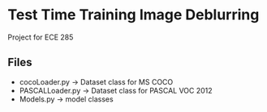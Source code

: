 # Test Time Training Image Deblurring
Project for ECE 285

## Files
- cocoLoader.py -> Dataset class for MS COCO
- PASCALLoader.py -> Dataset class for PASCAL VOC 2012
- Models.py -> model classes